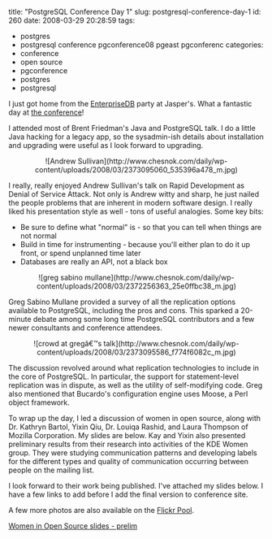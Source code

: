 title: "PostgreSQL Conference Day 1"
slug: postgresql-conference-day-1
id: 260
date: 2008-03-29 20:28:59
tags: 
- postgres
- postgresql conference pgconference08 pgeast pgconferenc
categories: 
- conference
- open source
- pgconference
- postgres
- postgresql

I just got home from the [EnterpriseDB](http://www.enterprisedb.com/) party at Jasper's.  What a fantastic day at [the conference](http://www.postgresqlconference.org)!

I attended most of Brent Friedman's Java and PostgreSQL talk. I do a little Java hacking for a legacy app, so  the sysadmin-ish details about installation and upgrading were useful as I look forward to upgrading. 

<center>![Andrew Sullivan](http://www.chesnok.com/daily/wp-content/uploads/2008/03/2373095060_535396a478_m.jpg)</center>

I really, really enjoyed Andrew Sullivan's talk on Rapid Development as  Denial of Service Attack.  Not only is Andrew witty and sharp, he just nailed the people problems that are inherent in modern software design.  I really liked his presentation style as well - tons of useful analogies. Some key bits: 

<!--more-->

* Be sure to define what "normal" is - so that you can tell when things are not normal
* Build in time for instrumenting - because you'll either plan to do it up front, or spend unplanned time later
* Databases are really an API, not a black box

<center>![greg sabino mullane](http://www.chesnok.com/daily/wp-content/uploads/2008/03/2372256363_25e0ffbc38_m.jpg)</center>

Greg Sabino Mullane provided a survey of all the replication options available to PostgreSQL, including the pros and cons. This sparked a 20-minute debate among some long time PostgreSQL contributors and a few newer consultants and conference attendees. 

<center>![crowd at gregâ€™s talk](http://www.chesnok.com/daily/wp-content/uploads/2008/03/2373095586_f774f6082c_m.jpg)</center>

The discussion revolved around what replication technologies to include in the core of PostgreSQL. In particular, the support for statement-level replication was in dispute, as well as the utility of self-modifying code. Greg also mentioned that Bucardo's configuration engine uses Moose, a Perl object framework.

To wrap up the day, I led a discussion of women in open source, along with Dr. Kathryn Bartol, 
Yixin Qiu, Dr. Louiqa Rashid, and Laura Thompson of Mozilla Corporation. My slides are below.  Kay and Yixin also presented preliminary results from their research into activities of the KDE Women group.  They were studying communication patterns and developing labels for the different types and quality of communication occurring between people on the mailing list.  

I look forward to their work being published. I've attached my slides below.  I have a few links to add before I add the final version to conference site. 

A few more photos are also available on the [Flickr Pool](http://www.flickr.com/groups/pgconference08/pool/).

[Women in Open Source slides - prelim](http://www.chesnok.com/daily/wp-content/uploads/2008/03/woss.pdf "Women in Open Source slides - prelim")
